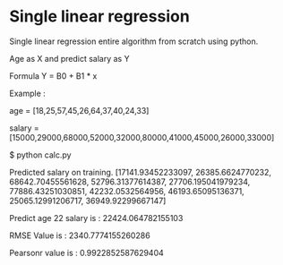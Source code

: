 # Single linear regression
Single linear regression entire algorithm from scratch using python.

Age as X and predict salary as Y

Formula Y = B0 + B1 * x

Example : 

age = [18,25,57,45,26,64,37,40,24,33]

salary = [15000,29000,68000,52000,32000,80000,41000,45000,26000,33000]

$ python calc.py

Predicted salary on training.
[17141.93452233097, 26385.6624770232, 68642.70455561628, 52796.31377614387, 27706.195041979234, 77886.43251030851, 42232.0532564956, 46193.65095136371, 25065.12991206717, 36949.92299667147]

Predict age 22 salary is : 22424.064782155103

RMSE Value is : 2340.7774155260286

Pearsonr value is :  0.9922852587629404
